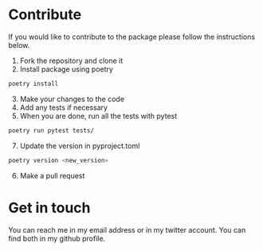 # Contribute
If you would like to contribute to the package please follow the instructions below.

1. Fork the repository and clone it
2. Install package using poetry
```bash
poetry install
```
3. Make your changes to the code
4. Add any tests if necessary
5. When you are done, run all the tests with pytest
```bash
poetry run pytest tests/
```
7. Update the version in pyproject.toml
```bash
poetry version <new_version>
```
6. Make a pull request

# Get in touch
You can reach me in my email address or in my twitter account. You can find both in my github profile.